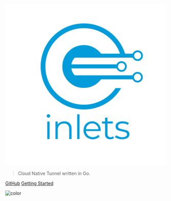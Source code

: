 ![logo](assets/logo/inlets-logo.svg ':size=300%')

> Cloud Native Tunnel written in Go.

[GitHub](https://github.com/inlets/inlets/)
[Getting Started](#inlets)

<!-- background color -->
![color](#f0f0f0)